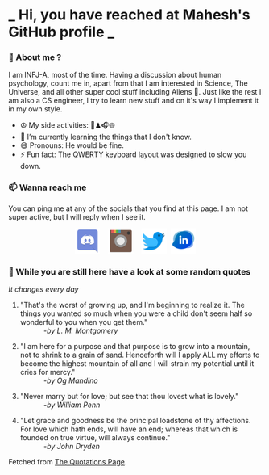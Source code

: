 # **_ Hi, you have reached at Mahesh's GitHub profile _**
### 🌸 About me ?
I am INFJ-A, most of the time. Having a discussion about human psychology, count me in, apart from that I am interested in Science, The Universe, and all other super cool stuff including Aliens 🤫. Just like the rest I am also a CS engineer, I try to learn new stuff and on it's way I implement it in my own style. 
- ☮ My side activities: 🎨♟🎧🌐
- 🌱 I’m currently learning the things that I don't know.
- 😄 Pronouns: He would be fine.
- ⚡ Fun fact: The QWERTY keyboard layout was designed to slow you down.

### 📫 Wanna reach me
You can ping me at any of the socials that you find at this page. I am not super active, but I will reply when I see it.
<p align="center">
<a href="https://discordapp.com/users/733328856957714472"><img src="./Assets/Papirus-Team-Papirus-Apps-Discord.svg" height="50px" width="50px" ></a>&nbsp; &nbsp;  
<a href ="https://instagram.com/obl1v_on"><img src="./Assets/Papirus-Team-Papirus-Apps-Instagram.svg" height="50px" width="50px" ></a>&nbsp;  &nbsp; 
<a href ="https://twitter.com/MaheshN2000"><img src="./Assets/Papirus-Team-Papirus-Apps-Twitter.svg" height ="50px" width="50px" ></a>&nbsp;
<a href ="https://linkedin.com/in/mahesh2000"><img src="./Assets/in.png" height ="50px" width="50px" ></a>

</p>



### 🔰 While you are still here have a look at some random quotes
*It changes every day*

<!-- BLOG-POST-LIST:START -->
 1.  "That's the worst of growing up, and I'm beginning to realize it. The things you wanted so much when you were a child don't seem half so wonderful to you when you get them." <br> &emsp;&emsp;&emsp; <i>-by L. M. Montgomery</i> 

 2.  "I am here for a purpose and that purpose is to grow into a mountain, not to shrink to a grain of sand. Henceforth will I apply ALL my efforts to become the highest mountain of all and I will strain my potential until it cries for mercy." <br> &emsp;&emsp;&emsp; <i>-by Og Mandino</i> 

 3.  "Never marry but for love; but see that thou lovest what is lovely." <br> &emsp;&emsp;&emsp; <i>-by William Penn</i> 

 4.  "Let grace and goodness be the principal loadstone of thy affections. For love which hath ends, will have an end; whereas that which is founded on true virtue, will always continue." <br> &emsp;&emsp;&emsp; <i>-by John Dryden</i> 
<!-- BLOG-POST-LIST:END -->
Fetched from <a href="http://www.quotationspage.com/data/mqotd.rss"> The Quotations Page</a>.
<!-- The above quotes are fetched from " http://www.quotationspage.com/data/mqotd.rss " and the github action used was gautamkrishnar/blog-post-workflow@master -->
